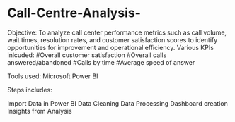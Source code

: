 # Call-Centre-Analysis-

Objective: To analyze call center performance metrics such as call volume, wait times, resolution rates, and customer satisfaction scores to identify opportunities for improvement and operational efficiency.
Various KPIs inlcuded:
#Overall customer satisfaction
#Overall calls answered/abandoned
#Calls by time
#Average speed of answer

Tools used: Microsoft Power BI

Steps includes:

Import Data in Power BI
Data Cleaning
Data Processing
Dashboard creation
Insights from Analysis



